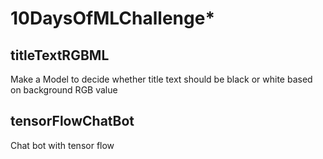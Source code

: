 # 10DaysOfMLChallenge*

## titleTextRGBML
Make a Model to decide whether title text should be black or white based on background RGB value 

## tensorFlowChatBot
Chat bot with tensor flow
